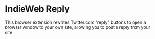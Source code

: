 IndieWeb Reply
==============

This browser extension rewrites Twitter.com "reply" buttons to open a browser window to your own site, allowing you to post a reply from your site.



